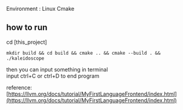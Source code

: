 
Environment :
    Linux
    Cmake
<br/>


## how to run 
cd [this_project]

```
mkdir build && cd build && cmake .. && cmake --build . && ./kaleidoscope

```

then you can input something in terminal
<br/>
input ctrl+C or ctrl+D to end program
<br/>

reference: [https://llvm.org/docs/tutorial/MyFirstLanguageFrontend/index.html](https://llvm.org/docs/tutorial/MyFirstLanguageFrontend/index.html)